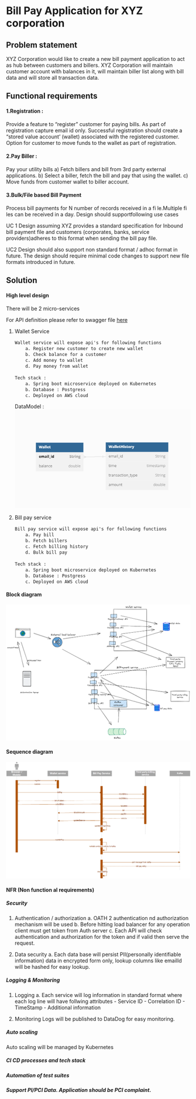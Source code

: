 
# Bill Pay Application for XYZ corporation


## Problem statement

XYZ Corporation would like to create a new bill payment application to act as hub between customers and billers. XYZ Corporation will maintain customer account with balances in it, will maintain biller list along with bill data and will store all transaction data.

## Functional requirements
#### 1.Registration :
 Provide a feature to “register” customer for paying bills. As part of registration capture email id only. Successful registration should create a “stored value account’ (wallet) associated with the registered customer. Option for customer to move funds to the wallet as part of registration.

#### 2.Pay Biller :
 Pay your utility bills
a) Fetch billers and bill from 3rd party external applications.
b) Select a biller, fetch the bill and pay that using the wallet.
c) Move funds from customer wallet to biller account.
#### 3.Bulk/File based Bill Payment
Process bill payments for N number of records received in a fi le.Multiple fi les can be received in a day. Design should supportfollowing use cases

UC 1
Design assuming XYZ provides a standard specification for Inbound bill payment file and customers (corporates, banks, service providers)adheres to this format when sending the bill pay file.

UC2
Design should also support non standard format / adhoc format in
future. The design should require minimal code changes to support
new file formats introduced in future.

## Solution
#### High level design

There will be 2 micro-services

For API definition please refer to swagger file [here](https://github.com/dswetal/mastercard-billpay/blob/main/API_definition_swagger.yaml)

 1. Wallet Service

		Wallet service will expose api's for following functions 
			a. Register new customer to create new wallet 
			b. Check balance for a customer
			c. Add money to wallet
			d. Pay money from wallet

		Tech stack :
			a. Spring boot microservice deployed on Kubernetes 
			b. Database : Postgress 
			c. Deployed on AWS cloud

	DataModel :
	![design](https://github.com/dswetal/mastercard-billpay/blob/main/WalletServiceDM.png)
		
	



 2. Bill pay service

		Bill pay service will expose api's for following functions 
			a. Pay bill
			b. Fetch billers
			c. Fetch billing history
			d. Bulk bill pay

		Tech stack :
			a. Spring boot microservice deployed on Kubernetes 
			b. Database : Postgress 
			c. Deployed on AWS cloud


 

#### Block diagram


![design](https://github.com/dswetal/mastercard-billpay/blob/main/high_level.png)

#### Sequence diagram

![sequence diagram](https://github.com/dswetal/mastercard-billpay/blob/main/SequenceDiagram.png)




#### NFR (Non function al requirements)

##### Security

 1. Authentication / authorization
		a. OATH 2 authentication nd authorization mechanism will be used
		b. Before hitting load balancer for any operation client must get token from Auth server
		c. Each API will check authentication and authorization for the token and if valid then serve the request.
		
2. Data security
		a. Each data base will persist PII(personally identifiable information) data in encrypted form only, lookup columns like emailId will be hashed for easy lookup. 

	 
##### Logging & Monitoring

 1. Logging 
	 a. Each service will log information in  standard format where each log line will have follwing attributes 
		 - Service ID
		 - Correlation ID
		 - TimeStamp
		 - Additional information

 2. Monitoring
	 Logs will be published to DataDog for easy monitoring.

 
##### Auto scaling

Auto scaling will be managed by Kubernetes 

##### CI CD processes and tech stack
##### Automation of test suites
##### Support PI/PCI Data. Application should be PCI complaint.


